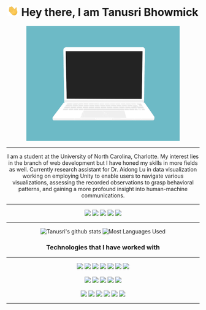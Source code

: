 <h1 align="center">
   <img src="./Wave.gif" width="29px"> Hey there, I am Tanusri Bhowmick
</h1>

<p align="center">
  <img src="./Laptop.gif" height=300 width=400>
</p>

<hr>

<p align="center">I am a student at the University of North Carolina, Charlotte. My interest lies in the branch of web development but I have honed my skills in more fields as well. Currently research assistant for Dr. Aidong Lu in data visualization working on employing Unity to enable users to navigate various visualizations, assessing the recorded observations to grasp behavioral patterns, and gaining a more profound insight into human-machine communications.</p>

<hr>

<div align="center">

[<img src="https://img.shields.io/badge/linkedin-%230077B5.svg?&style=for-the-badge&logo=linkedin&logoColor=white" />](https://www.linkedin.com/in/tanusri-bhowmick) 
[<img src="https://img.shields.io/badge/-email-c14438?style=for-the-badge&logo=Gmail&logoColor=white"/>](mailto:tanusribhowmick0@gmail.com) 
<img src="https://img.shields.io/badge/Windows%2010-dell%20G%2015-%23bc0024.svg?&style=for-the-badge&logo=windows&logoColor=white" />
<img src="https://img.shields.io/badge/intel-core%20i7%2012700H-%230071c5.svg?&style=for-the-badge&logo=intel&logoColor=white" />
<img src="https://img.shields.io/badge/nvidia-rtx%203060-%2376B900.svg?&style=for-the-badge&logo=nvidia&logoColor=white" />
<hr>

![Tanusri's github stats](https://github-readme-stats.vercel.app/api?username=TanusriBhowmick&theme=dracula&count_private=true&show_icons=true&include_all_commits=true?line_height=24)
![Most Languages Used](https://github-readme-stats.vercel.app/api/top-langs/?username=TanusriBhowmick&theme=dracula&layout=compact&langs_count=8)

<h3 align="center">Technologies that I have worked with</h3>
<hr>
<img src="https://img.shields.io/badge/c%20-%230080ff.svg?&style=for-the-badge&logo=c&logoColor=white" />
<img src="https://img.shields.io/badge/C++%20-%2300599C.svg?&style=for-the-badge&logo=c%2B%2B&logoColor=white" />
<img src="https://img.shields.io/badge/Java-%23f89820.svg?&style=for-the-badge&logo=java&logoColor=white" />
<img src="https://img.shields.io/badge/python%20-%234b8bbe.svg?&style=for-the-badge&logo=python&logoColor=white" />
<img src="https://img.shields.io/badge/javascript%20-%23323330.svg?&style=for-the-badge&logo=javascript&logoColor=%23F7DF1E" />
<img src="https://img.shields.io/badge/TypeScript-007ACC?style=for-the-badge&logo=typescript&logoColor=white"/>
<img src="https://img.shields.io/badge/php%20-%234b8bbe.svg?&style=for-the-badge&logo=php&logoColor=white" />
<br>
<br>
<img src="https://img.shields.io/badge/html5%20-%23E34F26.svg?&style=for-the-badge&logo=html5&logoColor=white" />
<img src="https://img.shields.io/badge/css3%20-%231572B6.svg?&style=for-the-badge&logo=css3&logoColor=white" />
<img src="https://img.shields.io/badge/bootstrap%20-%23563D7C.svg?&style=for-the-badge&logo=bootstrap&logoColor=white" />
<img src="https://img.shields.io/badge/react%20-%2320232a.svg?&style=for-the-badge&logo=react&logoColor=%2361DAFB" />
<img src="https://img.shields.io/badge/Redux-593D88?style=for-the-badge&logo=redux&logoColor=white"/>
<br>
<br>
<img src="https://img.shields.io/badge/node.js%20-%233c873a.svg?&style=for-the-badge&logo=node.js&logoColor=white" />
<img src="https://img.shields.io/badge/mysql-%2300758f.svg?&style=for-the-badge&logo=mysql&logoColor=white" />
<img src="https://img.shields.io/badge/MongoDB-%234DB33D.svg?&style=for-the-badge&logo=mongodb&logoColor=white" />
<img src="https://img.shields.io/badge/git%20-%23F05033.svg?&style=for-the-badge&logo=git&logoColor=white" />
<img src="https://img.shields.io/badge/github%20-%23121011.svg?&style=for-the-badge&logo=github&logoColor=white" />
<img src="https://img.shields.io/badge/vercel-000000?style=for-the-badge&logo=vercel&logoColor=white"/>
<hr>
